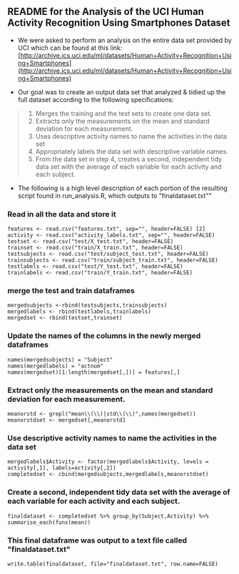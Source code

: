 ## README for the Analysis of the UCI Human Activity Recognition Using Smartphones Dataset

* We were asked to perform an analysis on the entire data set provided by UCI which can be found at this link: [http://archive.ics.uci.edu/ml/datasets/Human+Activity+Recognition+Using+Smartphones](http://archive.ics.uci.edu/ml/datasets/Human+Activity+Recognition+Using+Smartphones)

* Our goal was to create an output data set that analyzed & tidied up the full dataset according to the following specifications:

>1. Merges the training and the test sets to create one data set.
>2. Extracts only the measurements on the mean and standard deviation for each measurement.
>3. Uses descriptive activity names to name the activities in the data set
>4. Appropriately labels the data set with descriptive variable names.
>5. From the data set in step 4, creates a second, independent tidy data set with the average of each variable for each activity and each subject.

* The following is a high level description of each portion of the resulting script found in run_analysis.R, which outputs to "finaldataset.txt"" 

### Read in all the data and store it
```
features <- read.csv("features.txt", sep="", header=FALSE) [2]
activity <- read.csv("activity_labels.txt", sep="", header=FALSE)
testset <- read.csv("test/X_test.txt", header=FALSE)
trainset <- read.csv("train/X_train.txt", header=FALSE)
testsubjects <- read.csv("test/subject_test.txt", header=FALSE)
trainsubjects <- read.csv("train/subject_train.txt", header=FALSE)
testlabels <- read.csv("test/Y_test.txt", header=FALSE)
trainlabels <- read.csv("train/Y_train.txt", header=FALSE)
```

### merge the test and train dataframes
```
mergedsubjects <-rbind(testsubjects,trainsubjects)
mergedlabels <- rbind(testlabels,trainlabels)
mergedset <- rbind(testset,trainset)
```

### Update the names of the columns in the newly merged dataframes
```
names(mergedsubjects) = "Subject"
names(mergedlabels) = "actnum"
names(mergedset)[1:length(mergedset[,])] = features[,]
```

### Extract only the measurements on the mean and standard deviation for each measurement.
```
meanorstd <- grepl("mean\\(\\)|std\\(\\)",names(mergedset))
meanorstdset <- mergedset[,meanorstd]
```

### Use descriptive activity names to name the activities in the data set
```
mergedlabels$Activity <- factor(mergedlabels$Activity, levels = activity[,1], labels=activity[,2])
completedset <- cbind(mergedsubjects,mergedlabels,meanorstdset)
```
### Create a second, independent tidy data set with the average of each variable for each activity and each subject.
```
finaldataset <- completedset %>% group_by(Subject,Activity) %>% summarise_each(funs(mean))
```
### This final dataframe was output to a text file called "finaldataset.txt"
```
write.table(finaldataset, file="finaldataset.txt", row.name=FALSE)
```

